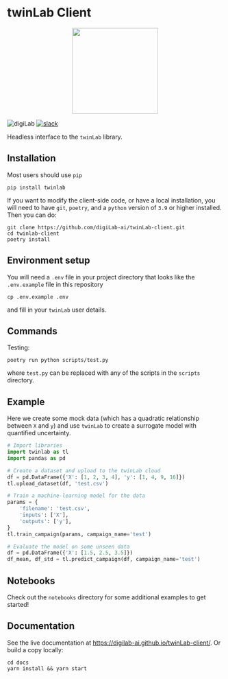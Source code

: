 # twinLab Client

<p align="center">
    <img src="./resources/icons/logo.svg" width="200" height="200" />
</p>

![digiLab](./resources/badges/digilab.svg)
[![slack](https://img.shields.io/badge/slack-@digilabglobal-purple.svg?logo=slack)](https://digilabglobal.slack.com)

Headless interface to the `twinLab` library.

## Installation

Most users should use `pip`
```shell
pip install twinlab
```

If you want to modify the client-side code, or have a local installation, you will need to have `git`, `poetry`, and a `python` version of `3.9` or higher installed. Then you can do:
```shell
git clone https://github.com/digiLab-ai/twinLab-client.git
cd twinlab-client
poetry install
```

## Environment setup

You will need a `.env` file in your project directory that looks like the `.env.example` file in this repository
```shell
cp .env.example .env
```
and fill in your `twinLab` user details.

## Commands

Testing:

```shell
poetry run python scripts/test.py
```
where `test.py` can be replaced with any of the scripts in the `scripts` directory.

## Example

Here we create some mock data (which has a quadratic relationship between `X` and `y`) and use `twinLab` to create a surrogate model with quantified uncertainty.
```python
# Import libraries
import twinlab as tl
import pandas as pd

# Create a dataset and upload to the twinLab cloud
df = pd.DataFrame({'X': [1, 2, 3, 4], 'y': [1, 4, 9, 16]})
tl.upload_dataset(df, 'test.csv')

# Train a machine-learning model for the data
params = {
    'filename': 'test.csv',
    'inputs': ['X'],
    'outputs': ['y'],
}
tl.train_campaign(params, campaign_name='test')

# Evaluate the model on some unseen data
df = pd.DataFrame({'X': [1.5, 2.5, 3.5]})
df_mean, df_std = tl.predict_campaign(df, campaign_name='test')
```

## Notebooks

Check out the `notebooks` directory for some additional examples to get started!

## Documentation

See the live documentation at https://digilab-ai.github.io/twinLab-client/. Or build a copy locally:
```shell
cd docs
yarn install && yarn start
```
